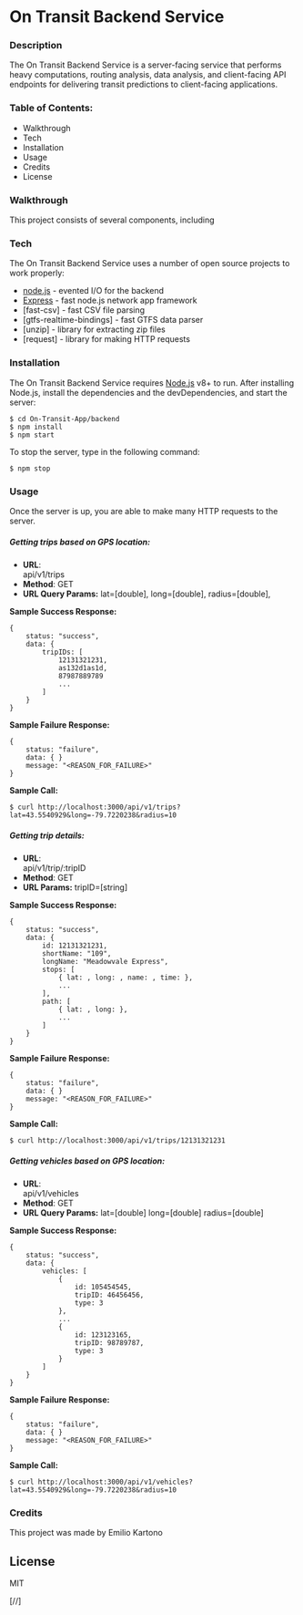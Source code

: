 # On Transit Backend Service

### Description
The On Transit Backend Service is a server-facing service that performs heavy computations, routing analysis, data analysis, and client-facing API endpoints for delivering transit predictions to client-facing applications.

### Table of Contents:
- Walkthrough
- Tech
- Installation
- Usage
- Credits
- License

### Walkthrough
This project consists of several components, including

### Tech
The On Transit Backend Service uses a number of open source projects to work properly:
* [node.js] - evented I/O for the backend
* [Express] - fast node.js network app framework
* [fast-csv] - fast CSV file parsing
* [gtfs-realtime-bindings] - fast GTFS data parser
* [unzip] - library for extracting zip files
* [request] - library for making HTTP requests

### Installation
The On Transit Backend Service requires [Node.js](https://nodejs.org/) v8+ to run.
After installing Node.js, install the dependencies and the devDependencies, and start the server:
```
$ cd On-Transit-App/backend
$ npm install
$ npm start
```
To stop the server, type in the following command:
```
$ npm stop
```

### Usage
Once the server is up, you are able to make many HTTP requests to the server.

##### Getting trips based on GPS location:
* **URL**:    
    api/v1/trips
* **Method**: 
    GET
* **URL Query Params:**
    lat=[double],
    long=[double], 
    radius=[double], 

**Sample Success Response:**
```
{
	status: "success",
	data: {
		tripIDs: [
			12131321231,
			as132d1as1d,
			87987889789
			...
		]
	}
}
```

**Sample Failure Response:**
```
{
	status: "failure",
	data: {	}
	message: "<REASON_FOR_FAILURE>"
}
```
**Sample Call:**
```
$ curl http://localhost:3000/api/v1/trips?lat=43.5540929&long=-79.7220238&radius=10
```

##### Getting trip details:
* **URL**:    
    api/v1/trip/:tripID
* **Method**: 
    GET
* **URL Params:**
    tripID=[string]

**Sample Success Response:**
```
{
	status: "success",
	data: {
		id: 12131321231,
		shortName: "109",
		longName: "Meadowvale Express",
		stops: [
			{ lat: , long: , name: , time: },
			...
		],
		path: [
			{ lat: , long: },
			...
		]
	}
}
```

**Sample Failure Response:**
```
{
	status: "failure",
	data: {	}
	message: "<REASON_FOR_FAILURE>"
}
```
**Sample Call:**
```
$ curl http://localhost:3000/api/v1/trips/12131321231
```

##### Getting vehicles based on GPS location:
* **URL**:    
    api/v1/vehicles
* **Method**: 
    GET
* **URL Query Params:**
    lat=[double]
    long=[double]
    radius=[double]
    

**Sample Success Response:**
```
{
	status: "success",
	data: {
		vehicles: [
			{ 
				id: 105454545, 
				tripID: 46456456,
				type: 3
			},
			...
			{ 
				id: 123123165, 
				tripID: 98789787,
				type: 3
			}
		]
	}
}
```

**Sample Failure Response:**
```
{
	status: "failure",
	data: {	}
	message: "<REASON_FOR_FAILURE>"
}
```
**Sample Call:**
```
$ curl http://localhost:3000/api/v1/vehicles?lat=43.5540929&long=-79.7220238&radius=10
```

### Credits
This project was made by Emilio Kartono

License
----

MIT

[//]

   [dill]: <https://github.com/joemccann/dillinger>
   [git-repo-url]: <https://github.com/joemccann/dillinger.git>
   [john gruber]: <http://daringfireball.net>
   [df1]: <http://daringfireball.net/projects/markdown/>
   [markdown-it]: <https://github.com/markdown-it/markdown-it>
   [Ace Editor]: <http://ace.ajax.org>
   [node.js]: <http://nodejs.org>
   [Twitter Bootstrap]: <http://twitter.github.com/bootstrap/>
   [jQuery]: <http://jquery.com>
   [@tjholowaychuk]: <http://twitter.com/tjholowaychuk>
   [express]: <http://expressjs.com>
   [AngularJS]: <http://angularjs.org>
   [Gulp]: <http://gulpjs.com>

   [PlDb]: <https://github.com/joemccann/dillinger/tree/master/plugins/dropbox/README.md>
   [PlGh]: <https://github.com/joemccann/dillinger/tree/master/plugins/github/README.md>
   [PlGd]: <https://github.com/joemccann/dillinger/tree/master/plugins/googledrive/README.md>
   [PlOd]: <https://github.com/joemccann/dillinger/tree/master/plugins/onedrive/README.md>
   [PlMe]: <https://github.com/joemccann/dillinger/tree/master/plugins/medium/README.md>
   [PlGa]: <https://github.com/RahulHP/dillinger/blob/master/plugins/googleanalytics/README.md>
